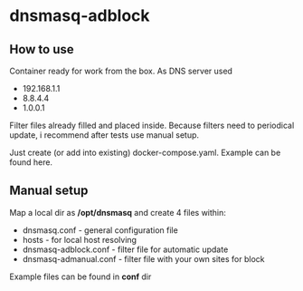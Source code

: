 # dnsmasq-adblock
## How to use
Container ready for work from the box. As DNS server used 
* 192.168.1.1 
* 8.8.4.4
* 1.0.0.1

Filter files already filled and placed inside. Because filters need to periodical update, i recommend after tests use manual setup.

Just create (or add into existing) docker-compose.yaml. Example can be found here.

## Manual setup
Map a local dir as **/opt/dnsmasq** and create 4 files within:
* dnsmasq.conf - general configuration file
* hosts - for local host resolving 
* dnsmasq-adblock.conf - filter file for automatic update
* dnsmasq-admanual.conf - filter file with your own sites for block

Example files can be found in **conf** dir

